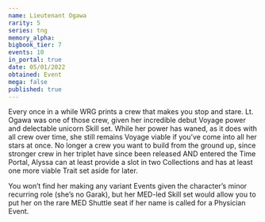 ```yaml
---
name: Lieutenant Ogawa
rarity: 5
series: tng
memory_alpha:
bigbook_tier: 7
events: 10
in_portal: true
date: 05/01/2022
obtained: Event
mega: false
published: true
---
```


Every once in a while WRG prints a crew that makes you stop and stare. Lt. Ogawa was one of those crew, given her incredible debut Voyage power and delectable unicorn Skill set. While her power has waned, as it does with all crew over time, she still remains Voyage viable if you’ve come into all her stars at once. No longer a crew you want to build from the ground up, since stronger crew in her triplet have since been released AND entered the Time Portal, Alyssa can at least provide a slot in two Collections and has at least one more viable Trait set aside for later. 

You won’t find her making any variant Events given the character’s minor recurring role (she’s no Garak), but her MED-led Skill set would allow you to put her on the rare MED Shuttle seat if her name is called for a Physician Event.
